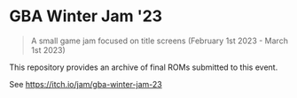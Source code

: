 # GBA Winter Jam '23

> A small game jam focused on title screens (February 1st 2023 - March 1st 2023)

This repository provides an archive of final ROMs submitted to this event.

See https://itch.io/jam/gba-winter-jam-23
